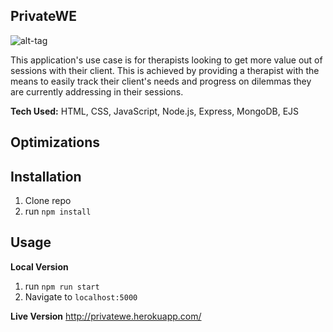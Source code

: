 ## PrivateWE

![alt-tag](src)

This application's use case is for therapists looking to get more value out of sessions with their client. This is achieved by providing a therapist with the means to easily track their client's needs and progress on dilemmas they are currently addressing in their sessions.

**Tech Used:** HTML, CSS, JavaScript, Node.js, Express, MongoDB, EJS

## Optimizations


## Installation

1. Clone repo
2. run `npm install`

## Usage

**Local Version**
1. run `npm run start`
2. Navigate to `localhost:5000`

**Live Version**
http://privatewe.herokuapp.com/
